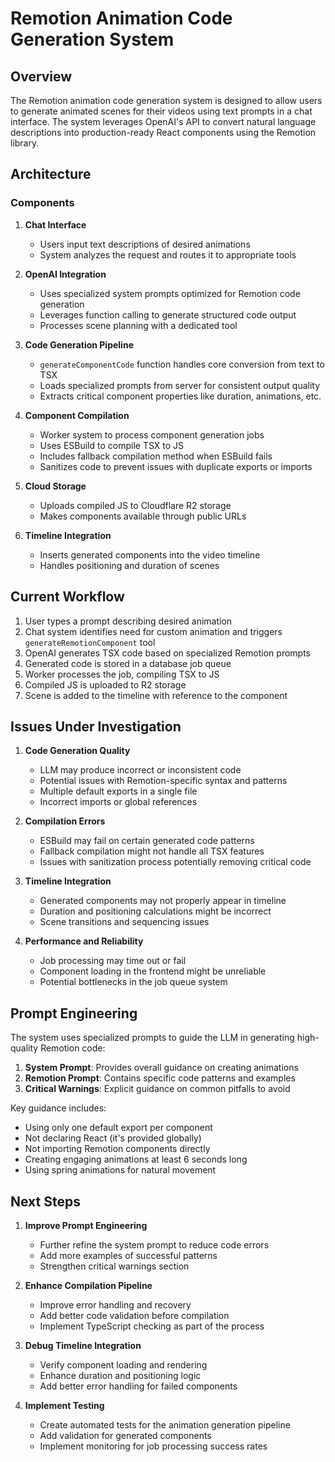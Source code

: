 # Remotion Animation Code Generation System

## Overview
The Remotion animation code generation system is designed to allow users to generate animated scenes for their videos using text prompts in a chat interface. The system leverages OpenAI's API to convert natural language descriptions into production-ready React components using the Remotion library.

## Architecture

### Components

1. **Chat Interface**
   - Users input text descriptions of desired animations
   - System analyzes the request and routes it to appropriate tools

2. **OpenAI Integration**
   - Uses specialized system prompts optimized for Remotion code generation
   - Leverages function calling to generate structured code output
   - Processes scene planning with a dedicated tool

3. **Code Generation Pipeline**
   - `generateComponentCode` function handles core conversion from text to TSX
   - Loads specialized prompts from server for consistent output quality
   - Extracts critical component properties like duration, animations, etc.

4. **Component Compilation**
   - Worker system to process component generation jobs
   - Uses ESBuild to compile TSX to JS
   - Includes fallback compilation method when ESBuild fails
   - Sanitizes code to prevent issues with duplicate exports or imports

5. **Cloud Storage**
   - Uploads compiled JS to Cloudflare R2 storage
   - Makes components available through public URLs

6. **Timeline Integration**
   - Inserts generated components into the video timeline
   - Handles positioning and duration of scenes

## Current Workflow

1. User types a prompt describing desired animation
2. Chat system identifies need for custom animation and triggers `generateRemotionComponent` tool
3. OpenAI generates TSX code based on specialized Remotion prompts
4. Generated code is stored in a database job queue
5. Worker processes the job, compiling TSX to JS
6. Compiled JS is uploaded to R2 storage
7. Scene is added to the timeline with reference to the component

## Issues Under Investigation

1. **Code Generation Quality**
   - LLM may produce incorrect or inconsistent code
   - Potential issues with Remotion-specific syntax and patterns
   - Multiple default exports in a single file
   - Incorrect imports or global references

2. **Compilation Errors**
   - ESBuild may fail on certain generated code patterns
   - Fallback compilation might not handle all TSX features
   - Issues with sanitization process potentially removing critical code

3. **Timeline Integration**
   - Generated components may not properly appear in timeline
   - Duration and positioning calculations might be incorrect
   - Scene transitions and sequencing issues

4. **Performance and Reliability**
   - Job processing may time out or fail
   - Component loading in the frontend might be unreliable
   - Potential bottlenecks in the job queue system

## Prompt Engineering

The system uses specialized prompts to guide the LLM in generating high-quality Remotion code:

1. **System Prompt**: Provides overall guidance on creating animations
2. **Remotion Prompt**: Contains specific code patterns and examples
3. **Critical Warnings**: Explicit guidance on common pitfalls to avoid

Key guidance includes:
- Using only one default export per component
- Not declaring React (it's provided globally)
- Not importing Remotion components directly
- Creating engaging animations at least 6 seconds long
- Using spring animations for natural movement

## Next Steps

1. **Improve Prompt Engineering**
   - Further refine the system prompt to reduce code errors
   - Add more examples of successful patterns
   - Strengthen critical warnings section

2. **Enhance Compilation Pipeline**
   - Improve error handling and recovery
   - Add better code validation before compilation
   - Implement TypeScript checking as part of the process

3. **Debug Timeline Integration**
   - Verify component loading and rendering
   - Enhance duration and positioning logic
   - Add better error handling for failed components

4. **Implement Testing**
   - Create automated tests for the animation generation pipeline
   - Add validation for generated components
   - Implement monitoring for job processing success rates 
